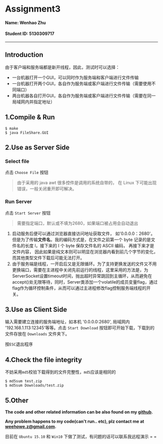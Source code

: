 # Assignment3

#### Name: Wenhao Zhu

#### Student ID: 5130309717

---

## Introduction

由于客户端和服务端都是新开线程，因此，测试时可以选择：
- 一台机器打开一个GUI，可以同时作为服务端和客户端进行文件传输
- 一台机器打开两个GUI，各自作为服务端或客户端进行文件传输（需要使用不同端口）
- 两台机器各自打开GUI，各自作为服务端或客户端进行文件传输（需要在同一局域网内并指定地址）

## 1.Compile & Run

```shell
$ make
$ java FileShare.GUI
```

## 2.Use as Server Side

### Select file

点击 `Choose File` 按钮
> 由于采用的 java awt 很多控件是调用的系统自带的， 在 Linux 下可能出现错误，一般关闭重开即可解决。

### Run Server
点击 `Start Server` 按钮
> 需要指定端口，默认或不填为2680，如果端口被占用会自动退出

1. 启动服务后便可以通过浏览器直接访问地址获取文件， 如'0.0.0.0：2680'。 但是为了传输**文件名**，我的编码方式是，在文件之前第一个 byte 记录的是文件名的长度 l，接下来的 l 个 byte 保存文件名的 ASCII 编码， 再接下来才是文件内容， 因此如果是纯文本则可以明显在浏览器内看到前几个字节的变化，而其他类型文件下载后可能无法打开。
2. 由于服务端是线程，一开启后又是无限循环。为了支持更换发送的文件又不用更换端口，需要在主进程中关闭先前运行的线程，这里采用的方法是，为ServerSocket设置timeout时间，抛出超时异常跳回到主循环，从而避免在accept()处无限等待，同时，Server类添加一个volatile的成员变量flag，通过flag作为循环控制条件，从而可以通过主进程修改flag控制服务端线程的开关。

## 3.Use as Client Side

输入需要建立连接的服务端地址，如本机 '0.0.0.0:2680', 局域网内 '192.168.1.113:12345'等等。点击 `Start Download` 按钮即可开始下载，下载到的文件存放在 `Downloads` 文件夹下。

按`ESC`退出程序

## 4.Check the file integrity

不妨采用`md5`校验下载得到的文件完整性，`md5`应该是相同的

```shell
$ md5sum test.zip
$ md5sum Downloads/test.zip
```

## 5.Other


**The code and other related information can be also found on my [github](https://github.com/weehowe-z/backup/tree/master/CNetwork/Assignment3).**

**Any problem happens to my code(can't run.. etc), plz contact me at [weehowe.z@gmail.com](mailto:weehowe.z@gmail.com).**

目前在 `Ubuntu 15.10` 和 `Win10` 下做了测试，有问题的话可以联系我远程演示 = =
